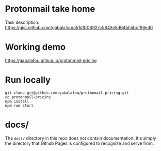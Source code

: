 # Protonmail take home

Task description: https://gist.github.com/gabalafou/a51dfb04927c5643e5d64bb5bcf96ed0

# Working demo

https://gabalafou.github.io/protonmail-pricing

# Run locally

```
git clone git@github.com:gabalafou/protonmail-pricing.git
cd protonmail-pricing
npm install
npm run start
```

# docs/

The `docs/` directory in this repo does not contain documentation.
It's simply the directory that Github Pages is configured to recognize
and serve from.
